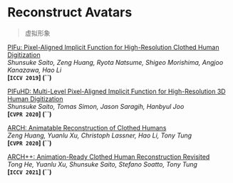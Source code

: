# Reconstruct Avatars

> 虚拟形象



[PIFu: Pixel-Aligned Implicit Function for High-Resolution Clothed Human Digitization](https://arxiv.org/abs/1905.05172)  
*Shunsuke Saito, Zeng Huang, Ryota Natsume, Shigeo Morishima, Angjoo Kanazawa, Hao Li*  
**[`ICCV 2019`] (``)** 

[PIFuHD: Multi-Level Pixel-Aligned Implicit Function for High-Resolution 3D Human Digitization](https://arxiv.org/abs/2004.00452)  
*Shunsuke Saito, Tomas Simon, Jason Saragih, Hanbyul Joo*  
**[`CVPR 2020`] (``)**

[ARCH: Animatable Reconstruction of Clothed Humans](https://arxiv.org/abs/2004.04572)  
*Zeng Huang, Yuanlu Xu, Christoph Lassner, Hao Li, Tony Tung*  
**[`CVPR 2020`] (``)** 

[ARCH++: Animation-Ready Clothed Human Reconstruction Revisited](https://arxiv.org/abs/2108.07845)  
*Tong He, Yuanlu Xu, Shunsuke Saito, Stefano Soatto, Tony Tung*  
**[`ICCV 2021`] (``)**



